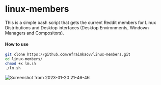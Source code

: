 # linux-members

This is a simple bash script that gets the current Reddit members for Linux Distributions and Desktop interfaces (Desktop Environments, Windown Managers and Compositors).

#### How to use

```sh
git clone https://github.com/efraimkaov/linux-members.git
cd linux-members/
chmod +x lm.sh
./lm.sh
```

![Screenshot from 2023-01-20 21-46-46](https://user-images.githubusercontent.com/63643635/213792489-7981c50a-13ec-4b0c-8569-853ba37ccf83.png)

